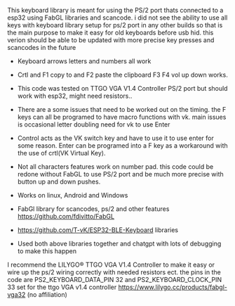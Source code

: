 This keyboard library is meant for using the PS/2 port thats connected to a esp32 using FabGL libraries and scancode. i did not see the ability to use all keys with keyboard library setup for ps/2 port in any other builds so that is the main purpose to make it easy for old keyboards before usb hid. this verion should be able to be updated with more precise key presses and scancodes in the future

* Keyboard arrows letters and numbers all work
  
* Crtl and F1 copy to and F2 paste the clipboard F3 F4 vol up down works.
 
* This code was tested on TTGO VGA V1.4 Controller PS/2 port but should work with esp32, might need resistors..
  
* There are a some issues that need to be worked out on the timing. the F keys can all be programed to have macro functions with vk. main issues is occasional letter doubling need for vk to use Enter
  
* Control acts as the VK switch key and have to use it to use enter for some reason. Enter can be programed into a F key as a workaround with the use of crtl(VK Virtual Key).
  
* Not all characters features work on number pad. this code could be redone without FabGL to use PS/2 port and be much more precise with button up and down pushes.
* Works on linux, Android and Windows

* FabGl library for scancodes, ps/2 and other features https://github.com/fdivitto/FabGL
* https://github.com/T-vK/ESP32-BLE-Keyboard libraries 

* Used both above libraries together and chatgpt with lots of debugging to make this happen

I recommend the LILYGO® TTGO VGA V1.4 Controller to make it easy or wire up the ps/2 wiring correctly with needed resistors ect. the pins in the code are  PS2_KEYBOARD_DATA_PIN 32
and PS2_KEYBOARD_CLOCK_PIN 33 set for the ttgo VGA v1.4 controller https://www.lilygo.cc/products/fabgl-vga32 (no affiliation)
